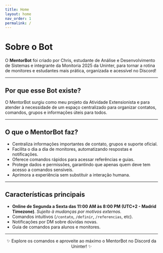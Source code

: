 ```yaml
---
title: Home
layout: home
nav_order: 1
permalink: /
---
```


# Sobre o Bot

O **MentorBot** foi criado por Chris, estudante de Análise e Desenvolvimento de Sistemas e integrante da Monitoria 2025 da Uninter, para tornar a rotina de monitores e estudantes mais prática, organizada e acessível no Discord!

---

## Por que esse Bot existe?

O MentorBot surgiu como meu projeto da Atividade Extensionista e para atender à necessidade de um espaço centralizado para organizar contatos, comandos, grupos e informações úteis para todos.

---

## O que o MentorBot faz?

- Centraliza informações importantes de contato, grupos e suporte oficial.
- Facilita o dia a dia de monitores, automatizando respostas e notificações.
- Oferece comandos rápidos para acessar referências e guias.
- Protege dados e permissões, garantindo que apenas quem deve tem acesso a comandos sensíveis.
- Aprimora a experiência sem substituir a interação humana.

---

## Características principais

- **Online de Segunda a Sexta das 11:00 AM às 8:00 PM (UTC+2 - Madrid Timezone)**.
  _Sujeito à mudanças por motivos externos._
- Comandos intuitivos (`/contato`, `/definir`, `/referencias`, etc).
- Notificações por DM sobre dúvidas novas.
- Guia de comandos para alunos e monitores.

---

<div align="center">

✨ Explore os comandos e aproveite ao máximo o MentorBot no Discord da Uninter! ✨

</div>
